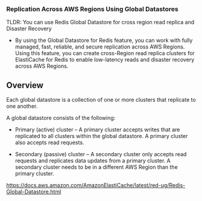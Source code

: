 ### Replication Across AWS Regions Using Global Datastores

TLDR: You can use Redis Global Datastore for cross region read replica and Disaster Recovery


- By using the Global Datastore for Redis feature, you can work with fully managed, fast, reliable, and secure replication across AWS Regions. Using this feature, you can create cross-Region read replica clusters for ElastiCache for Redis to enable low-latency reads and disaster recovery across AWS Regions.


## Overview
Each global datastore is a collection of one or more clusters that replicate to one another.

A global datastore consists of the following:

- Primary (active) cluster – A primary cluster accepts writes that are replicated to all clusters within the global datastore. A primary cluster also accepts read requests.

- Secondary (passive) cluster – A secondary cluster only accepts read requests and replicates data updates from a primary cluster. A secondary cluster needs to be in a different AWS Region than the primary cluster.

https://docs.aws.amazon.com/AmazonElastiCache/latest/red-ug/Redis-Global-Datastore.html
